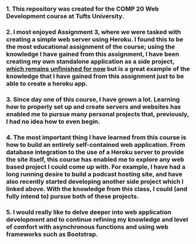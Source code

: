 ### 1. This repository was created for the COMP 20 Web Development course at Tufts University.

### 2. I most enjoyed Assignment 3, where we were tasked with creating a simple web server using Heroku. I found this to be the most educational assignment of the course; using the knowledge I have gained from this assignment, I have been creating my own standalone application as a side project, [which remains unfinished for now](https://queue-collab.herokuapp.com) but is a great example of the knowledge that I have gained from this assignment just to be able to create a heroku app.

### 3. Since day one of this course, I have grown a lot. Learning how to properly set up and create servers and websites has enabled me to pursue many personal projects that, previously, I had no idea how to even begin. 

### 4. The most important thing I have learned from this course is how to build an entirely self-contained web application. From database integration to the use of a Heroku server to provide the site itself, this course has enabled me to explore any web based project I could come up with. For example, I have had a long running desire to build a podcast hosting site, and have also recently started developing another side project which I linked above. With the knowledge from this class, I could (and fully intend to) pursue both of these projects.

### 5. I would really like to delve deeper into web application development and to continue refining my knowledge and level of comfort with asynchronous functions and using web frameworks such as Bootstrap.